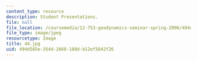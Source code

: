 ```yaml
---
content_type: resource
description: Student Presentations.
file: null
file_location: /coursemedia/12-753-geodynamics-seminar-spring-2006/494d585e354d2668188db12ef5842f26_44.jpg
file_type: image/jpeg
resourcetype: Image
title: 44.jpg
uid: 494d585e-354d-2668-188d-b12ef5842f26
---
```

